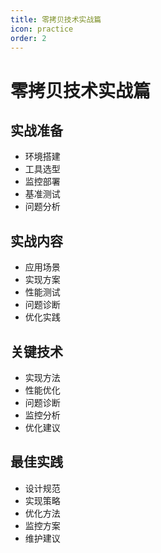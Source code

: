 ```yaml
---
title: 零拷贝技术实战篇
icon: practice
order: 2
---
```


# 零拷贝技术实战篇

## 实战准备
- 环境搭建
- 工具选型
- 监控部署
- 基准测试
- 问题分析

## 实战内容
- 应用场景
- 实现方案
- 性能测试
- 问题诊断
- 优化实践

## 关键技术
- 实现方法
- 性能优化
- 问题诊断
- 监控分析
- 优化建议

## 最佳实践
- 设计规范
- 实现策略
- 优化方法
- 监控方案
- 维护建议
